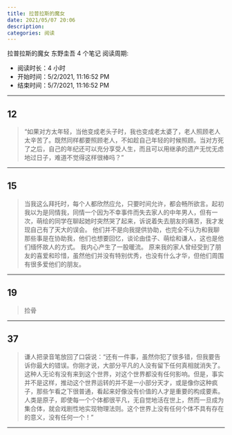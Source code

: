 ```yaml
---
title: 拉普拉斯的魔女
date: 2021/05/07 20:06
description:
categories: 阅读
---
```


拉普拉斯的魔女
东野圭吾
4 个笔记
阅读周期:

- 阅读时长：4 小时
- 开始时间：5/2/2021, 11:16:52 PM
- 结束时间：5/7/2021, 11:16:52 PM

---

## 12

> “如果对方太年轻，当他变成老头子时，我也变成老太婆了，老人照顾老人太辛苦了。既然同样都要照顾老人，不如趁自己年轻的时候照顾。当对方死了之后，自己的年纪还可以充分享受人生，而且可以用继承的遗产无忧无虑地过日子，难道不觉得这样很棒吗？”

<hr>

## 15

> 当我这么拜托时，每个人都欣然应允，只要时间允许，都会畅所欲言。起初我以为是同情我，同情一个因为不幸事件而失去家人的中年男人，但有一次，萌绘的同学在聊起她时突然哭了起来，诉说着失去朋友的痛苦，我才发现自己有了天大的误会。
> 他们并不是向我提供协助，也完全不认为和我聊那些事是在协助我，他们也想要回忆，谈论由佳子、萌绘和谦人，这也是他们缅怀故人的方式。
> 我内心产生了一股暖流。
> 原来我的家人曾经受到了朋友的喜爱和珍惜，虽然他们并没有特别优秀，也没有什么才华，但他们周围有很多爱他们的朋友。

<hr>

## 19

> 捡骨

<hr>

## 37

> 谦人把录音笔放回了口袋说：“还有一件事，虽然你犯了很多错，但我要告诉你最大的错误。你刚才说，大部分平凡的人没有留下任何真相就消失了。这种人无论有没有来到这个世界，对这个世界都没有任何影响。但是，事实并不是这样，推动这个世界运转的并不是一小部分天才，或是像你这种疯子，那些乍看之下很普通，看起来好像没有价值的人才是重要的构成要素。人类是原子，即使每一个个体都很平凡，无自觉地活在世上，然而一旦成为集合体，就会戏剧性地实现物理法则。这个世界上没有任何个体不具有存在的意义，没有任何一个！”

<hr>

